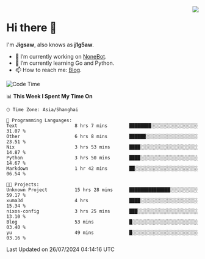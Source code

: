 <a href="#">
  <img align="right" src="https://github-readme-stats.vercel.app/api?username=j1g5awi&count_private=true&show_icons=true&title_color=80070B&text_color=B3B3B3&bg_color=212121&icon_color=80070B" />
</a>

# Hi there 👋

I'm **Jigsaw**, also knows as **j1g5aw**.

- 🔭 I’m currently working on [NoneBot](https://github.com/nonebot).
- 🌱 I’m currently learning Go and Python.
- 📫 How to reach me: [Blog](https://blog.maddestroyer.xyz/).

<!--START_SECTION:waka-->
![Code Time](http://img.shields.io/badge/Code%20Time-1%2C573%20hrs%2055%20mins-blue)

📊 **This Week I Spent My Time On** 

```text
🕑︎ Time Zone: Asia/Shanghai

💬 Programming Languages: 
Text                     8 hrs 7 mins        ████████░░░░░░░░░░░░░░░░░   31.07 % 
Other                    6 hrs 8 mins        ██████░░░░░░░░░░░░░░░░░░░   23.51 % 
Nix                      3 hrs 53 mins       ████░░░░░░░░░░░░░░░░░░░░░   14.87 % 
Python                   3 hrs 50 mins       ████░░░░░░░░░░░░░░░░░░░░░   14.67 % 
Markdown                 1 hr 42 mins        ██░░░░░░░░░░░░░░░░░░░░░░░   06.54 % 

🐱‍💻 Projects: 
Unknown Project          15 hrs 28 mins      ███████████████░░░░░░░░░░   59.17 % 
xuma3d                   4 hrs               ████░░░░░░░░░░░░░░░░░░░░░   15.34 % 
nixos-config             3 hrs 25 mins       ███░░░░░░░░░░░░░░░░░░░░░░   13.10 % 
Blog                     53 mins             █░░░░░░░░░░░░░░░░░░░░░░░░   03.40 % 
yu                       49 mins             █░░░░░░░░░░░░░░░░░░░░░░░░   03.16 % 
```


 Last Updated on 26/07/2024 04:14:16 UTC
<!--END_SECTION:waka-->
